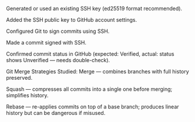 Generated or used an existing SSH key (ed25519 format recommended).

Added the SSH public key to GitHub account settings.

Configured Git to sign commits using SSH.

Made a commit signed with SSH.

Confirmed commit status in GitHub (expected: Verified, actual: status shows Unverified — needs double-check).

Git Merge Strategies Studied:
Merge — combines branches with full history preserved.

Squash — compresses all commits into a single one before merging; simplifies history.

Rebase — re-applies commits on top of a base branch; produces linear history but can be dangerous if misused.
